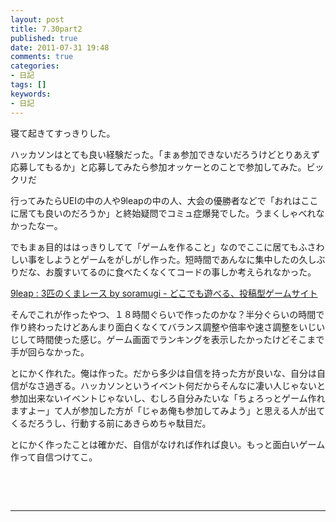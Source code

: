 ```yaml
---
layout: post
title: 7.30part2
published: true
date: 2011-07-31 19:48
comments: true
categories:
- 日記
tags: []
keywords:
- 日記
---
```

寝て起きてすっきりした。

ハッカソンはとても良い経験だった。「まぁ参加できないだろうけどとりあえず応募してもるか」と応募してみたら参加オッケーとのことで参加してみた。ビックリだ

行ってみたらUEIの中の人や9leapの中の人、大会の優勝者などで「おれはここに居ても良いのだろうか」と終始疑問でコミュ症爆発でした。うまくしゃべれなかったなー。

でもまぁ目的ははっきりしてて「ゲームを作ること」なのでここに居てもふさわしい事をしようとゲームをがしがし作った。短時間であんなに集中したの久しぶりだな、お腹すいてるのに食べたくなくてコードの事しか考えられなかった。

[9leap : 3匹のくまレース by soramugi - どこでも遊べる、投稿型ゲームサイト](http://9leap.net/games/534 "9leap : 3匹のくまレース by soramugi - どこでも遊べる、投稿型ゲームサイト")

そんでこれが作ったやつ、１８時間ぐらいで作ったのかな？半分ぐらいの時間で作り終わったけどあんまり面白くなくてバランス調整や倍率や速さ調整をいじいじして時間使った感じ。ゲーム画面でランキングを表示したかったけどそこまで手が回らなかった。

とにかく作れた。俺は作った。だから多少は自信を持った方が良いな、自分は自信がなさ過ぎる。ハッカソンというイベント何だからそんなに凄い人じゃないと参加出来ないイベントじゃないし、むしろ自分みたいな「ちょろっとゲーム作れますよー」て人が参加した方が「じゃあ俺も参加してみよう」と思える人が出てくるだろうし、行動する前にあきらめちゃ駄目だ。

とにかく作ったことは確かだ、自信がなければ作れば良い。もっと面白いゲーム作って自信つけてこ。

&nbsp;

&nbsp;

---

